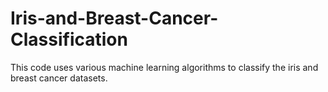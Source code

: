 # Iris-and-Breast-Cancer-Classification
This code uses various machine learning algorithms to classify the iris and breast cancer datasets.
